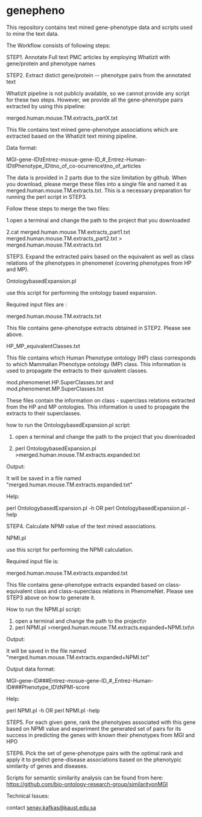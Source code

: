 # genepheno
This repository contains text mined gene-phenotype data and scripts used to mine the text data.

The Workflow consists of following steps:

STEP1. Annotate Full text PMC articles by employing Whatizit with gene/protein and phenotype names 

STEP2. Extract distict gene/protein -- phenotype pairs from the annotated text

Whatizit pipeline is not publicly available, so we cannot provide any script for these two steps. However, we provide all the gene-phenotype pairs extracted by using this pipeline:

merged.human.mouse.TM.extracts_partX.txt

This file contains text mined gene-phenotype associations which are extracted based on the Whatizit text mining pipeline.

Data format:

MGI-gene-ID\tEntrez-mosue-gene-ID_#_Entrez-Human-ID\tPhenotype_ID\tno_of_co-ocurrence\tno_of_articles

The data is provided in 2 parts due to the size limitation by github. When you download, please merge these files into a single file and named it as merged.human.mouse.TM.extracts.txt. This is a necessary preparation for running the perl script in STEP3.

Follow these steps to merge the two files:

1.open a terminal and change the path to the project that you downloaded

2.cat merged.human.mouse.TM.extracts_part1.txt merged.human.mouse.TM.extracts_part2.txt > merged.human.mouse.TM.extracts.txt
 
STEP3. Expand the extracted pairs based on the equivalent as well as class relations of the phenotypes in phenomenet (covering phenotypes from HP and MP).

OntologybasedExpansion.pl

use this script for performing the ontology based expansion.

Required input files are :

merged.human.mouse.TM.extracts.txt 

This file contains gene-phenotype extracts obtained in STEP2. Please see above. 

HP_MP_equivalentClasses.txt

This file contains which Human Phenotype ontology (HP) class corresponds to which Mammalian Phenotype ontology (MP) class.
This information is used to propagate the extracts to their quivalent classes.

mod.phenomenet.HP.SuperClasses.txt and mod.phenomenet.MP.SuperClasses.txt

These files contain the information on class - superclass relations extracted from the HP and MP ontologies. This information is used to propagate the extracts to their superclasses.

how to run the OntologybasedExpansion.pl script:

1. open a terminal and change the path to the project that you downloaded

2. perl OntologybasedExpansion.pl >merged.human.mouse.TM.extracts.expanded.txt

Output:

It will be saved in a file named "merged.human.mouse.TM.extracts.expanded.txt"

Help:

perl OntologybasedExpansion.pl -h  OR  perl OntologybasedExpansion.pl -help 


STEP4. Calculate NPMI value of the text mined associations.

NPMI.pl

use this script for performing the NPMI calculation.

Required input file is:

merged.human.mouse.TM.extracts.expanded.txt 

This file contains gene-phenotype extracts expanded based on class-equivalent class and class-superclass relations in PhenomeNet. Please see STEP3 above on how to generate it. 

How to run the NPMI.pl script:

 1.  open a terminal and change the path to the project\n
 2.  perl NPMI.pl >merged.human.mouse.TM.extracts.expanded+NPMI.txt\n


Output:

It will be saved in the file named "merged.human.mouse.TM.extracts.expanded+NPMI.txt"

Output data format:

MGI-gene-ID###Entrez-mosue-gene-ID_#_Entrez-Human-ID###Phenotype_ID\tNPMI-score

Help:

perl NPMI.pl -h  OR  perl NPMI.pl -help 



STEP5. For each given gene, rank the phenotypes associated with this gene based on NPMI value and experiment the generated set of pairs for its success in predicting the genes with known their phenotypes from MGI and HPO
  
STEP6. Pick the set of gene-phenotype pairs with the optimal rank and apply it to predict gene-disease associations based on the phenotypic similarity of genes and diseases.

Scripts for semantic similarity analysis can be found from here:
https://github.com/bio-ontology-research-group/similarityonMGI


Technical Issues:

contact senay.kafkas@kaust.edu.sa
